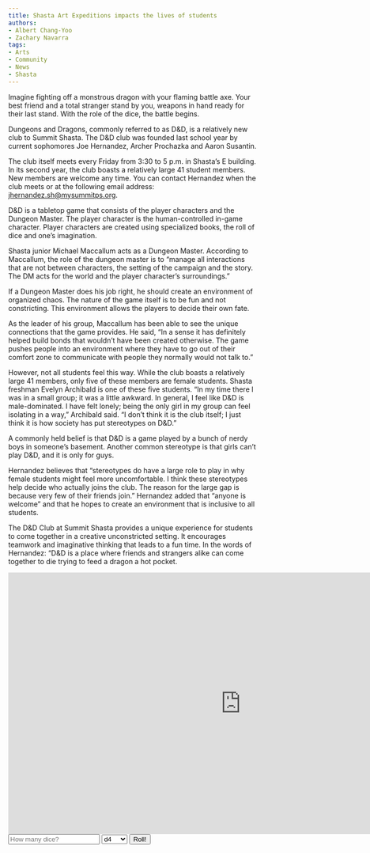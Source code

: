 ```yaml
---
title: Shasta Art Expeditions impacts the lives of students
authors:
- Albert Chang-Yoo 
- Zachary Navarra
tags:
- Arts
- Community
- News
- Shasta
---
```

Imagine fighting off a monstrous dragon with your flaming battle axe. Your best friend and a total stranger stand by you, weapons in hand ready for their last stand. With the role of the dice, the battle begins.

Dungeons and Dragons, commonly referred to as D&D, is a relatively new club to Summit Shasta. The D&D club was founded last school year by current sophomores Joe Hernandez, Archer Prochazka and Aaron Susantin.

The club itself meets every Friday from 3:30 to 5 p.m. in Shasta’s E building. In its second year, the club boasts a relatively large 41 student members. New members are welcome any time. You can contact Hernandez when the club meets or at the following email address: jhernandez.sh@mysummitps.org.

D&D is a tabletop game that consists of the player characters and the Dungeon Master. The player character is the human-controlled in-game character. Player characters are created using specialized books, the roll of dice and one’s imagination.

Shasta junior Michael Maccallum acts as a Dungeon Master. According to Maccallum, the role of the dungeon master is to “manage all interactions that are not between characters, the setting of the campaign and the story. The DM acts for the world and the player character’s surroundings.”

If a Dungeon Master does his job right, he should create an environment of organized chaos. The nature of the game itself is to be fun and not constricting. This environment allows the players to decide their own fate.

As the leader of his group, Maccallum has been able to see the unique connections that the game provides. He said, “In a sense it has definitely helped build bonds that wouldn’t have been created otherwise. The game pushes people into an environment where they have to go out of their comfort zone to communicate with people they normally would not talk to.”

However, not all students feel this way. While the club boasts a relatively large 41 members, only five of these members are female students. Shasta freshman Evelyn Archibald is one of these five students. “In my time there I was in a small group; it was a little awkward. In general, I feel like D&D is male-dominated. I have felt lonely; being the only girl in my group can feel isolating in a way,” Archibald said. “I don’t think it is the club itself; I just think it is how society has put stereotypes on D&D.”

A commonly held belief is that D&D is a game played by a bunch of nerdy boys in someone’s basement. Another common stereotype is that girls can’t play D&D, and it is only for guys.

Hernandez believes that “stereotypes do have a large role to play in why female students might feel more uncomfortable. I think these stereotypes help decide who actually joins the club. The reason for the large gap is because very few of their friends join.” Hernandez added that “anyone is welcome” and that he hopes to create an environment that is inclusive to all students.

The D&D Club at Summit Shasta provides a unique experience for students to come together in a creative unconstricted setting. It encourages teamwork and imaginative thinking that leads to a fun time. In the words of Hernandez: “D&D is a place where friends and strangers alike can come together to die trying to feed a dragon a hot pocket.

<iframe width="940" height="529" src="https://www.youtube.com/embed/RhyVNV_-GDg" frameborder="0" allow="accelerometer; autoplay; encrypted-media; gyroscope; picture-in-picture" allowfullscreen></iframe>
<input id="diceCount" placeholder="How many dice?"/>
<select id = "dieType">
    <option>d4</option>
    <option>d6</option>
    <option>d8</option>
    <option>d10</option>
    <option>d12</option>
    <option>d20</option>
    <option>d100</option>
</select>
<button id = "roll">Roll!</button>
<div id = "results"></div>
<script type="text/javascript" src="../interaction/diceroller.js"></script>